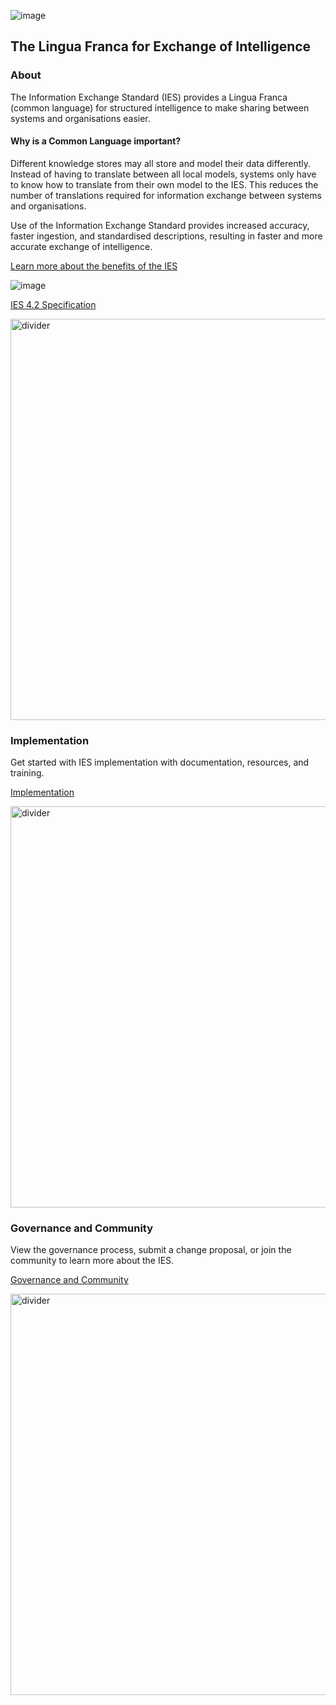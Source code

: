 ![image](https://user-images.githubusercontent.com/105221870/211803518-6ae0ca88-f4c4-4d82-bf07-64877d971b75.png)
## The Lingua Franca for Exchange of Intelligence

### About
The Information Exchange Standard (IES) provides a Lingua Franca (common language) for structured intelligence to make sharing between systems and organisations easier.

#### Why is a Common Language important?
Different knowledge stores may all store and model their data differently. Instead of having to translate between all local models, systems only have to know how to translate from their own model to the IES. This reduces the number of translations required for information exchange between systems and organisations.

Use of the Information Exchange Standard provides increased accuracy, faster ingestion, and standardised descriptions, resulting in faster and more accurate exchange of intelligence. 

[Learn more about the benefits of the IES](https://oliviadata.github.io/Page/Use%20Cases%20and%20Benefits)

![image](https://user-images.githubusercontent.com/105221870/211804491-abac4371-1c31-4627-81ae-48590d2786cf.png)

[IES 4.2 Specification](https://www.example.com)

<img width="642" alt="divider" src="https://user-images.githubusercontent.com/105221870/212307609-e4b39ec9-7709-4a32-8d52-125f7e193261.PNG">

### Implementation
Get started with IES implementation with documentation, resources, and training.


[Implementation](https://oliviadata.github.io/Page/Implementation)

<img width="642" alt="divider" src="https://user-images.githubusercontent.com/105221870/212307662-45a92e49-3ff7-4e51-b1c1-faa2511192c5.PNG">

### Governance and Community
View the governance process, submit a change proposal, or join the community to learn more about the IES.


[Governance and Community](https://oliviadata.github.io/Page/Governance)

<img width="642" alt="divider" src="https://user-images.githubusercontent.com/105221870/212307739-1d801aa4-6234-4dc9-8b61-ab40c3b106f5.PNG">
